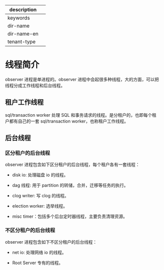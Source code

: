 |description||
|---|---|
|keywords||
|dir-name||
|dir-name-en||
|tenant-type||

# 线程简介

observer 进程是单进程的。observer 进程中会起很多种线程，大的方面，可以把线程分成工作线程和后台线程。

## 租户工作线程

sql/transaction worker 处理 SQL 和事务请求的线程。是分租户的，也即每个租户都有自己的一套 sql/transaction worker，也称租户工作线程。

## 后台线程

### 区分租户的后台线程
observer 进程包含如下区分租户的后台线程，每个租户各有一套线程：

* disk io: 处理磁盘 io 的线程。

* dag 线程: 用于 partition 的转储，合并，迁移等任务的执行。

* clog writer: 写 clog 的线程。

* election worker: 选举线程。

* misc timer：包括多个后台定时器线程，主要负责清理资源。

### 不区分租户的后台线程
observer 进程包含如下不区分租户的后台线程：

* net io: 处理网络 io 的线程。

* Root Server 专有的线程。
